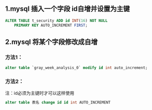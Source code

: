 ## 1.mysql 插入一个字段 id自增并设置为主键
```sql
ALTER TABLE t_security ADD id INT(16) NOT NULL
    PRIMARY KEY AUTO_INCREMENT FIRST;
```

## 2.mysql 将某个字段修改成自增
### 方法1：
```sql
alter table `gray_week_analysis_0` modify id int auto_increment;
```
### 方法2：
注：id必须为主键时才可以这样使用
```sql
alter table 表名 change id id int AUTO_INCREMENT
```
